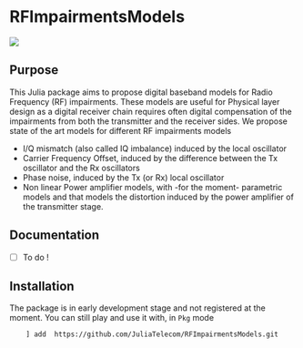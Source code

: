 # RFImpairmentsModels 

[![](https://img.shields.io/badge/docs-stable-blue.svg)](https://juliatelecom.github.io/RFImpairmentsModels.jl/dev/index.html)

## Purpose 

This Julia package aims to propose digital baseband models for Radio Frequency (RF) impairments. These models are useful for Physical layer design  as a digital receiver chain requires often digital compensation of the impairments from both the transmitter and the receiver sides.
We propose state of the art models for different RF impairments models 
- I/Q mismatch (also called IQ imbalance) induced by the local oscillator 
- Carrier Frequency Offset, induced by the difference between the Tx oscillator and the Rx oscillators 
- Phase noise, induced by the Tx (or Rx) local oscillator
- Non linear Power amplifier models, with -for the moment- parametric models and that models the distortion induced by the power amplifier of the transmitter stage. 


## Documentation 

- [ ] To do ! 


## Installation 

The package is in early development stage and not registered at the moment. You can still play and use it with, in `Pkg` mode 



        ] add  https://github.com/JuliaTelecom/RFImpairmentsModels.git
